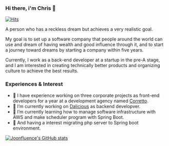 ### Hi there, i'm Chris 👋

[![Hits](https://hits.seeyoufarm.com/api/count/incr/badge.svg?url=https%3A%2F%2Fgithub.com%2Fjoonfluence&count_bg=%238CB95C&title_bg=%23555555&icon=&icon_color=%23E7E7E7&title=hits&edge_flat=false)](https://hits.seeyoufarm.com)

A person who has a reckless dream but achieves a very realistic goal.

My goal is to set up a software company that people around the world can use and dream of having wealth and good influence through it, and to start a journey toward dreams by starting a company within five years.

Currently, I work as a back-end developer at a startup in the pre-A stage, and I am interested in creating technically better products and organizing culture to achieve the best results.

### Experiences & Interest

- 👯 I have experience working on three corporate projects as front-end developers for a year at a development agency named [Corretto](https://insideweb.kr/).
- 🔭 I’m currently working on [Dalicious](https://kurrant.co/) as backend developver.
- 🌱 I’m currently learning how to manage software infrastructure with AWS and make scheduler program with Spring Boot. 
- 📜 And having a interest migrating php server to Spring boot environment. 

[![Joonfluence's GitHub stats](https://github-readme-stats.vercel.app/api?username=Joonfluence)](https://github.com/anuraghazra/github-readme-stats)
